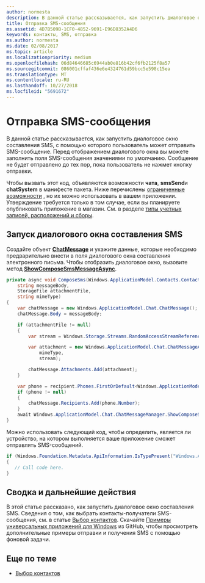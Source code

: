 ```yaml
---
author: normesta
description: В данной статье рассказывается, как запустить диалоговое окно составления SMS, с помощью которого пользователь может отправить SMS-сообщение. Перед отображением диалогового окна вы можете заполнить поля SMS-сообщения значениями по умолчанию. Сообщение не будет отправлено до тех пор, пока пользователь не нажмет кнопку отправки.
title: Отправка SMS-сообщения
ms.assetid: 4D7B509B-1CF0-4852-9691-E96D8352A4D6
keywords: контакты, SMS, отправка
ms.author: normesta
ms.date: 02/08/2017
ms.topic: article
ms.localizationpriority: medium
ms.openlocfilehash: 06d84646685c6944ab0e816b42cf6fb2125f8a57
ms.sourcegitcommit: 086001cffaf436e6e4324761d59bcc5e598c15ea
ms.translationtype: MT
ms.contentlocale: ru-RU
ms.lasthandoff: 10/27/2018
ms.locfileid: "5691672"
---
```

# <a name="send-an-sms-message"></a>Отправка SMS-сообщения

В данной статье рассказывается, как запустить диалоговое окно составления SMS, с помощью которого пользователь может отправить SMS-сообщение. Перед отображением диалогового окна вы можете заполнить поля SMS-сообщения значениями по умолчанию. Сообщение не будет отправлено до тех пор, пока пользователь не нажмет кнопку отправки.

Чтобы вызвать этот код, объявляются возможности **чата**, **smsSend**и **chatSystem** в манифесте пакета. Ниже перечислены [ограниченные возможности](https://docs.microsoft.com/windows/uwp/packaging/app-capability-declarations#special-and-restricted-capabilities) , но их можно использовать в вашем приложении. Утверждение требуется только в том случае, если вы планируете опубликовать приложение в магазин. См. в разделе [типы учетных записей, расположений и сборы](https://docs.microsoft.com/windows/uwp/publish/account-types-locations-and-fees).

## <a name="launch-the-compose-sms-dialog"></a>Запуск диалогового окна составления SMS

Создайте объект [**ChatMessage**](https://msdn.microsoft.com/library/windows/apps/windows.applicationmodel.chat.chatmessage) и укажите данные, которые необходимо предварительно внести в поля диалогового окна составления электронного письма. Чтобы отобразить диалоговое окно, вызовите метод [**ShowComposeSmsMessageAsync**](https://msdn.microsoft.com/library/windows/apps/windows.applicationmodel.chat.chatmessagemanager.showcomposesmsmessageasync).

```cs
private async void ComposeSms(Windows.ApplicationModel.Contacts.Contact recipient,
    string messageBody,
    StorageFile attachmentFile,
    string mimeType)
{
    var chatMessage = new Windows.ApplicationModel.Chat.ChatMessage();
    chatMessage.Body = messageBody;

    if (attachmentFile != null)
    {
        var stream = Windows.Storage.Streams.RandomAccessStreamReference.CreateFromFile(attachmentFile);

        var attachment = new Windows.ApplicationModel.Chat.ChatMessageAttachment(
            mimeType,
            stream);

        chatMessage.Attachments.Add(attachment);
    }

    var phone = recipient.Phones.FirstOrDefault<Windows.ApplicationModel.Contacts.ContactPhone>();
    if (phone != null)
    {
        chatMessage.Recipients.Add(phone.Number);
    }
    await Windows.ApplicationModel.Chat.ChatMessageManager.ShowComposeSmsMessageAsync(chatMessage);
}
```

Можно использовать следующий код, чтобы определить, является ли устройство, на котором выполняется ваше приложение сможет отправлять SMS-сообщений.

```csharp
if (Windows.Foundation.Metadata.ApiInformation.IsTypePresent("Windows.ApplicationModel.Chat"))
{
   // Call code here.
}
```

## <a name="summary-and-next-steps"></a>Сводка и дальнейшие действия

В этой статье рассказано, как запустить диалоговое окно составления SMS. Сведения о том, как выбрать контакты-получатели SMS-сообщения, см. в статье [Выбор контактов](selecting-contacts.md). Скачайте [Примеры универсальных приложений для Windows](http://go.microsoft.com/fwlink/p/?linkid=619979) из GitHub, чтобы просмотреть дополнительные примеры отправки и получения SMS с помощью фоновой задачи.

## <a name="related-topics"></a>Еще по теме

* [Выбор контактов](selecting-contacts.md)
